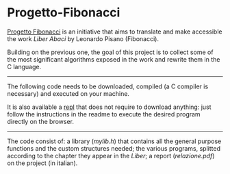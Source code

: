 # Progetto-Fibonacci

[Progetto Fibonacci](https://www.progettofibonacci.it/) is an initiative that aims to translate and make accessible the work _Liber Abaci_ by Leonardo Pisano (Fibonacci).

Building on the previous one, the goal of this project is to collect some of the most significant algorithms exposed in the work and rewrite them in the C language.

---

The following code needs to be downloaded, compiled (a C compiler is necessary) and executed on your machine.

It is also available a [repl](https://replit.com/@HunterNise/Progetto-Fibonacci?v=1) that does not require to download anything: just follow the instructions in the readme to execute the desired program directly on the browser.

---

The code consist of: a library (_mylib.h_) that contains all the general purpose functions and the custom structures needed; the various programs, splitted according to the chapter they appear in the _Liber_; a report (_relazione.pdf_) on the project (in italian).
